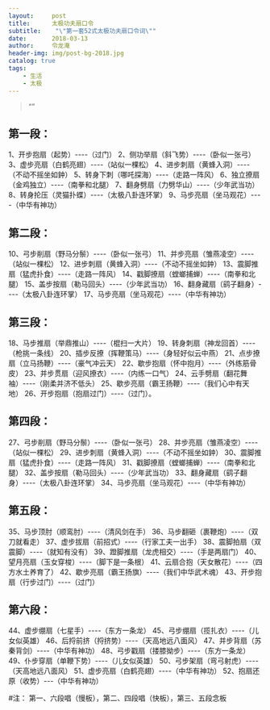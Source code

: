 ```yaml
---
layout:     post
title:      太极功夫扇口令
subtitle:    "\"第一套52式太极功夫扇口令词\""
date:       2018-03-13
author:     令龙淹
header-img: img/post-bg-2018.jpg
catalog: true
tags:
    - 生活
    - 太极
---
```


> “”


## 第一段：
1、开步抱扇（起势）----（过门）
2、侧功举扇（斜飞势）----（卧似一张弓）
3、虚步亮扇（白鹤亮翅）----（站似一棵松）
4、进步刺扇（黄蜂入洞）----（不动不摇坐如鈡）
5、转身下刺（哪吒探海）----（走路一阵风）
6、独立撩扇（金鸡独立）----（南拳和北腿）
7、翻身劈扇（力劈华山）----（少年武当功）
8、转身抡压（灵猫扑蝶）----（太极八卦连环掌）
9、马步亮扇（坐马观花）----（中华有神功）
## 第二段：
10、弓步削扇（野马分鬃）----（卧似一张弓）
11、并步亮扇（雏燕凌空）----（站似一棵松）
12、进步刺扇（黄蜂入洞）----（不动不摇坐如鈡）
13、震脚推扇（猛虎扑食）----（走路一阵风）
14、戳脚撩扇（螳螂捕蝉）----（南拳和北腿）
15、盖步按扇（勒马回头）----（少年武当功）
16、翻身藏扇（鹞子翻身）----（太极八卦连环掌）
17、马步亮扇（坐马观花）----（中华有神功）
## 第三段：
18、马步推扇（举鼎推山）----（棍扫一大片）
19、转身刺扇（神龙回首）----（枪挑一条线）
20、插步反撩（挥鞭策马）----（身轻好似云中燕）
21、点步撩扇（立马扬鞭）----（豪气冲云天）
22、歇步抱扇（怀中抱月）----（外练筋骨皮）
23、并步贯扇（迎风撩衣）----（内练一口气）
24、云手劈扇（翻花舞袖）----（刚柔并济不低头）
25、歇步亮扇（霸王扬鞭）----（我们心中有天地）
26、开步抱扇（抱扇过门）----（过门）。
## 第四段：
27、弓步削扇（野马分鬃）----（卧似一张弓）
28、并步亮扇（雏燕凌空）----（站似一棵松）
29、进步刺扇（黄蜂入洞）----（不动不摇坐如鈡）
30、震脚推扇（猛虎扑食）----（走路一阵风）
31、戳脚撩扇（螳螂捕蝉）----（南拳和北腿）
32、盖步按扇（勒马回头）----（少年武当功）
33、翻身藏扇（鹞子翻身）----（太极八卦连环掌）
34、马步亮扇（坐马观花）----（中华有神功）
## 第五段：
35、马步顶肘（顺鸾肘）----（清风剑在手）
36、马步翻砸（裹鞭炮）----（双刀就看走）
37、虚步拔扇（前招式）----（行家工夫一出手）
38、震脚拍扇（双震脚）----（就知有没有）
39、蹬脚推扇（龙虎相交）----（手是两扇门）
40、望月亮扇（玉女穿梭）----（脚下是一条根）
41、云扇合抱（天女散花）----（四方水土养育了）
42、歇步亮扇（霸王扬旗）----（我们中华武术魂）
43、开步抱扇（行步过门）----（过门）
## 第六段：
44、虚步绷扇（七星手）----（东方一条龙）
45、弓步绷扇（揽扎衣）----（儿女似英雄）
46、后捋前挤（捋挤势）----（天高地远八面风）
47、并步背扇（苏秦背剑）----（中华有神功）
48、弓步戳扇（搂膝拗步）----（东方一条龙）
49、仆步穿扇（单鞭下势）----（儿女似英雄）
50、弓步架扇（弯弓射虎）----（天高地远八面风）
51、虚步亮扇（白鹤亮翅）----（中华有神功）
52、抱扇还原（收势）---（中华有神功）

#注：
第一、六段唱（慢板），第二、四段唱（快板），第三、五段念板
